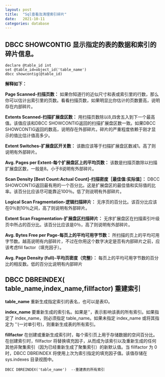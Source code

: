 ```yaml
---
layout: post
title:  "Sql查看及清理索引碎片"
date:   2021-10-11
categories: database
---
```


## DBCC SHOWCONTIG 显示指定的表的数据和索引的碎片信息。
```
declare @table_id int
set @table_id=object_id('table_name')
dbcc showcontig(@table_id)
```

**解释如下：**

**Page Scanned-扫描页数：** 如果你知道行的近似尺寸和表或索引里的行数，那么你可以估计出索引里的页数。看看扫描页数，如果明显比你估计的页数要高，说明存在内部碎片。 

**Extents Scanned-扫描扩展盘区数：** 用扫描页数除以8,四舍五入到下一个最高值。该值应该和DBCC SHOWCONTIG返回的扫描扩展盘区数一致。如果DBCC SHOWCONTIG返回的数高，说明存在外部碎片。碎片的严重程度依赖于刚才显示的值比估计值高多少。 

**Extent Switches-扩展盘区开关数：** 该数应该等于扫描扩展盘区数减1。高了则说明有外部碎片。 

**Avg. Pages per Extent-每个扩展盘区上的平均页数：** 该数是扫描页数除以扫描扩展盘区数，一般是8。小于8说明有外部碎片。 

**Scan Density [Best Count:Actual Count]-扫描密度［最佳值:实际值］：** DBCC SHOWCONTIG返回最有用的一个百分比。这是扩展盘区的最佳值和实际值的比率。该百分比应该尽可能靠近100％。低了则说明有外部碎片。

**Logical Scan Fragmentation-逻辑扫描碎片：** 无序页的百分比。该百分比应该在0％到10％之间，高了则说明有外部碎片。 

**Extent Scan Fragmentation-扩展盘区扫描碎片：** 无序扩展盘区在扫描索引叶级页中所占的百分比。该百分比应该是0％，高了则说明有外部碎片。 

**Avg. Bytes Free per Page-每页上的平均可用字节数：** 所扫描的页上的平均可用字节数。越高说明有内部碎片，不过在你用这个数字决定是否有内部碎片之前，应该考虑fill factor（填充因子）。 

**Avg. Page Density (full)-平均页密度（完整）：** 每页上的平均可用字节数的百分比的相反数。低的百分比说明有内部碎片



## DBCC DBREINDEX( table_name,index_name,fillfactor)  重建索引

**table_name** 重新生成指定索引的表名，也可以是表ID。

**index_name** 要重新生成的索引名。如果是''，表示影响该表的所有索引。如果指定了 index_name，则必须指定 table_name。如果未指定 index_name 或将其指定为 ''(一对单引号)，则重新生成表的所有索引。

**fillfactor** 在创建或重新生成索引时，每个索引页上用于存储数据的空间百分比。在创建索引时，fillfactor 将替换填充因子，从而成为该索引以及重新生成的任何其他非聚集索引（因为已经重新生成了聚集索引）的新默认值。当 fillfactor 为 0 时，DBCC DBREINDEX 将使用上次为索引指定的填充因子值。该值存储在 sys.indexes 目录视图中。


```
DBCC DBREINDEX('table_name')  --重建表的所有索引
```
